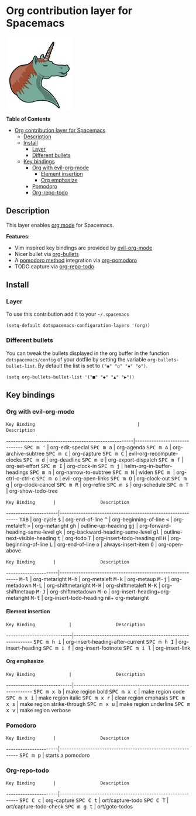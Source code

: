 # Org contribution layer for Spacemacs

![logo](img/org.png)

<!-- markdown-toc start - Don't edit this section. Run M-x markdown-toc/generate-toc again -->
**Table of Contents**

- [Org contribution layer for Spacemacs](#org-contribution-layer-for-spacemacs)
    - [Description](#description)
    - [Install](#install)
        - [Layer](#layer)
        - [Different bullets](#different-bullets)
    - [Key bindings](#key-bindings)
        - [Org with evil-org-mode](#org-with-evil-org-mode)
            - [Element insertion](#element-insertion)
            - [Org emphasize](#org-emphasize)
        - [Pomodoro](#pomodoro)
        - [Org-repo-todo](#org-repo-todo)

<!-- markdown-toc end -->

## Description

This layer enables [org mode][] for Spacemacs.

**Features:**
- Vim inspired key bindings are provided by [evil-org-mode][]
- Nicer bullet via [org-bullets][]
- A [pomodoro method][] integration via [org-pomodoro][]
- TODO capture via [org-repo-todo][]

## Install

### Layer

To use this contribution add it to your `~/.spacemacs`

```elisp
(setq-default dotspacemacs-configuration-layers '(org))
```

### Different bullets

You can tweak the bullets displayed in the org buffer in the function
`dotspacemacs/config` of your dotfile by setting the variable
`org-bullets-bullet-list`. By default the list is set to `("◉" "○" "✸" "✿")`.

```elisp
(setq org-bullets-bullet-list '("■" "◆" "▲" "▶"))
```

## Key bindings

### Org with evil-org-mode

    Key Binding                                       |          Description
------------------------------------------------------|------------------------------
<kbd>SPC m '</kbd>                                    | org-edit-special
<kbd>SPC m a</kbd>                                    | org-agenda
<kbd>SPC m A</kbd>                                    | org-archive-subtree
<kbd>SPC m c</kbd>                                    | org-capture
<kbd>SPC m C</kbd>                                    | evil-org-recompute-clocks
<kbd>SPC m d</kbd>                                    | org-deadline
<kbd>SPC m e</kbd>                                    | org-export-dispatch
<kbd>SPC m f</kbd>                                    | org-set-effort
<kbd>SPC m I</kbd>                                    | org-clock-in
<kbd>SPC m j</kbd>                                    | helm-org-in-buffer-headings
<kbd>SPC m n</kbd>                                    | org-narrow-to-subtree
<kbd>SPC m N</kbd>                                    | widen
<kbd>SPC m <dotspacemacs-major-mode-leader-key></kbd> | org-ctrl-c-ctrl-c
<kbd>SPC m o</kbd>                                    | evil-org-open-links
<kbd>SPC m O</kbd>                                    | org-clock-out
<kbd>SPC m q</kbd>                                    | org-clock-cancel
<kbd>SPC m R</kbd>                                    | org-refile
<kbd>SPC m s</kbd>                                    | org-schedule
<kbd>SPC m T</kbd>                                    | org-show-todo-tree

    Key Binding       |                 Description
----------------------|------------------------------------------------------------
<kbd>TAB</kbd>        | org-cycle
<kbd>$</kbd>          | org-end-of-line
<kbd>^</kbd>          | org-beginning-of-line
<kbd><</kbd>          | org-metaleft
<kbd>></kbd>          | org-metaright
<kbd>gh</kbd>         | outline-up-heading
<kbd>gj</kbd>         | org-forward-heading-same-level
<kbd>gk</kbd>         | org-backward-heading-same-level
<kbd>gl</kbd>         | outline-next-visible-heading
<kbd>t</kbd>          | org-todo
<kbd>T</kbd>          | org-insert-todo-heading nil
<kbd>H</kbd>          | org-beginning-of-line
<kbd>L</kbd>          | org-end-of-line
<kbd>o</kbd>          | always-insert-item
<kbd>O</kbd>          | org-open-above

    Key Binding       |                 Description
----------------------|------------------------------------------------------------
<kbd>M-l</kbd>        | org-metaright
<kbd>M-h</kbd>        | org-metaleft
<kbd>M-k</kbd>        | org-metaup
<kbd>M-j</kbd>        | org-metadown
<kbd>M-L</kbd>        | org-shiftmetaright
<kbd>M-H</kbd>        | org-shiftmetaleft
<kbd>M-K</kbd>        | org-shiftmetaup
<kbd>M-J</kbd>        | org-shiftmetadown
<kbd>M-o</kbd>        | org-insert-heading+org-metaright
<kbd>M-t</kbd>        | org-insert-todo-heading nil+ org-metaright

#### Element insertion

    Key Binding             |                 Description
----------------------------|------------------------------------------------------------
<kbd>SPC m h i</kbd>        | org-insert-heading-after-current
<kbd>SPC m h I</kbd>        | org-insert-heading
<kbd>SPC m i f</kbd>        | org-insert-footnote
<kbd>SPC m i l</kbd>        | org-insert-link

#### Org emphasize

    Key Binding             |                 Description
----------------------------|------------------------------------------------------------
<kbd>SPC m x b</kbd>        | make region bold
<kbd>SPC m x c</kbd>        | make region code
<kbd>SPC m x i</kbd>        | make region italic
<kbd>SPC m x r</kbd>        | clear region emphasis
<kbd>SPC m x s</kbd>        | make region strike-through
<kbd>SPC m x u</kbd>        | make region underline
<kbd>SPC m x v</kbd>        | make region verbose

### Pomodoro

    Key Binding       |                 Description
----------------------|------------------------------------------------------------
<kbd>SPC m p</kbd>    | starts a pomodoro

### Org-repo-todo

    Key Binding       |                 Description
----------------------|------------------------------------------------------------
<kbd>SPC C c</kbd>    | org-capture
<kbd>SPC C t</kbd>    | ort/capture-todo
<kbd>SPC C T</kbd>    | ort/capture-todo-check
<kbd>SPC m g t</kbd>  | ort/goto-todos

[org mode]: http://orgmode.org/
[evil-org-mode]: https://github.com/edwtjo/evil-org-mode
[org-pomodoro]: https://github.com/lolownia/org-pomodoro
[pomodoro method]: http://pomodorotechnique.com/
[org-bullets]: https://github.com/sabof/org-bullets
[org-repo-todo]: https://github.com/waymondo/org-repo-todo
